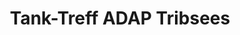 ---
title: "Tank-Treff ADAP Tribsees"
url: /tribsees/tank-treff-adap-tribsees/
shop: Lebensmittel
---